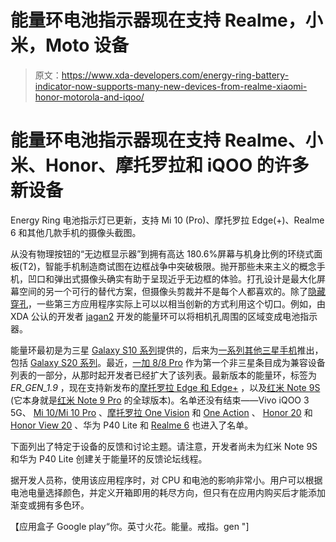 # 能量环电池指示器现在支持 Realme，小米，Moto 设备

> 原文：<https://www.xda-developers.com/energy-ring-battery-indicator-now-supports-many-new-devices-from-realme-xiaomi-honor-motorola-and-iqoo/>

# 能量环电池指示器现在支持 Realme、小米、Honor、摩托罗拉和 iQOO 的许多新设备

Energy Ring 电池指示灯已更新，支持 Mi 10 (Pro)、摩托罗拉 Edge(+)、Realme 6 和其他几款手机的摄像头截图。

从没有物理按钮的“无边框显示器”到拥有高达 180.6%屏幕与机身比例的环绕式面板(T2)，智能手机制造商试图在边框战争中突破极限。抛开那些未来主义的概念手机，凹口和弹出式摄像头确实有助于呈现近乎无边框的体验。打孔设计是最大化屏幕空间的另一个可行的替代方案，但摄像头剪裁并不是每个人都喜欢的。除了[隐藏穿孔](https://www.xda-developers.com/hidey-hole-galaxy-s10-wallpaper/)，一些第三方应用程序实际上可以以相当创新的方式利用这个切口。例如，由 XDA 公认的开发者 [jagan2](https://forum.xda-developers.com/member.php?u=1884109) 开发的能量环可以将相机孔周围的区域变成电池指示器。

能量环最初是为三星 [Galaxy S10 系列](https://www.xda-developers.com/energy-ring-battery-indicator-updated-samsung-galaxy-s10-support/)提供的，后来为[一系列其他三星手机](https://www.xda-developers.com/hole-punch-battery-indicator-app-energy-ring-released-samsung-galaxy-a51-71-s10-lite-z-flip/)推出，包括 [Galaxy S20 系列](https://www.xda-developers.com/energy-ring-for-samsung-galaxy-s20-series/)。最近，[一加 8/8 Pro](https://www.xda-developers.com/arc-lighting-and-energy-ring-turn-the-oneplus-8s-hole-punch-into-a-notification-and-battery-indicator/) 作为第一个非三星条目成为兼容设备列表的一部分，从那时起开发者已经扩大了该列表。最新版本的能量环，标签为 *ER_GEN_1.9* ，现在支持新发布的[摩托罗拉 Edge 和 Edge+](https://www.xda-developers.com/motorola-edge-edge-plus-announced/) ，以及[红米 Note 9S](https://www.xda-developers.com/xiaomi-redmi-note-9-pro-global-note-9s/) (它本身就是[红米 Note 9 Pro](https://www.xda-developers.com/xiaomi-redmi-note-9-pro-review-snapdragon-720g-48mp/) 的全球版本)。名单还没有结束——Vivo iQOO 3 5G、 [Mi 10/Mi 10 Pro](https://www.xda-developers.com/xiaomi-launches-mi-10-90hz-screen-108mp-camera-snapdragon-865/) 、[摩托罗拉 One Vision](https://www.xda-developers.com/motorola-one-vision-hands-on-review/) 和 [One Action](https://www.xda-developers.com/motorola-one-action-review/) 、 [Honor 20](https://www.xda-developers.com/honor-20-review/) 和 [Honor View 20](https://www.xda-developers.com/honor-view20-review/) 、华为 P40 Lite 和 [Realme 6](https://www.xda-developers.com/realme-6-6-pro-launched/) 也进入了名单。

下面列出了特定于设备的反馈和讨论主题。请注意，开发者尚未为红米 Note 9S 和华为 P40 Lite 创建关于能量环的反馈论坛线程。

据开发人员称，使用该应用程序时，对 CPU 和电池的影响非常小。用户可以根据电池电量选择颜色，并定义开箱即用的耗尽方向，但只有在应用内购买后才能添加渐变或拥有多色环。

【应用盒子 Google play“你。英寸火花。能量。戒指。gen "]